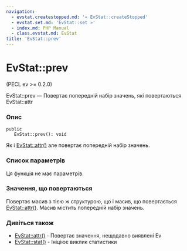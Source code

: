 ```yaml
---
navigation:
  - evstat.createstopped.md: '« EvStat::createStopped'
  - evstat.set.md: 'EvStat::set »'
  - index.md: PHP Manual
  - class.evstat.md: EvStat
title: 'EvStat::prev'
---
```

# EvStat::prev

(PECL ev >= 0.2.0)

EvStat::prev — Повертає попередній набір значень, які повертаються EvStat::attr

### Опис

```methodsynopsis
public
   EvStat::prev(): void
```

Як і [EvStat::attr()](evstat.attr.md) але повертає попередній набір значень.

### Список параметрів

Ця функція не має параметрів.

### Значення, що повертаються

Повертає масив з тією ж структурою, що і масив, що повертається [EvStat::attr()](evstat.attr.md). Масив містить попередній набір значень.

### Дивіться також

-   [EvStat::attr()](evstat.attr.md) - Повертає значення, нещодавно виявлені Ev
-   [EvStat::stat()](evstat.stat.md) - Ініціює виклик статистики
